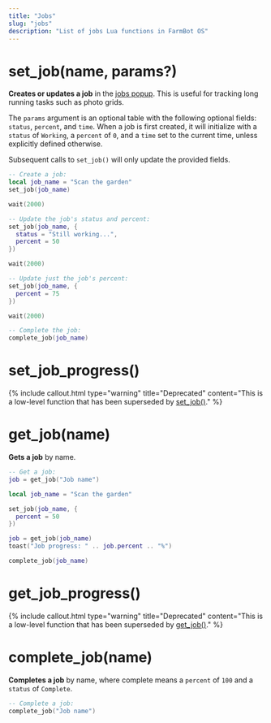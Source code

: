 ```yaml
---
title: "Jobs"
slug: "jobs"
description: "List of jobs Lua functions in FarmBot OS"
---
```


# set_job(name, params?)

**Creates or updates a job** in the [jobs popup](https://software.farm.bot/docs/jobs-and-logs). This is useful for tracking long running tasks such as photo grids.

The `params` argument is an optional table with the following optional fields: `status`, `percent`, and `time`. When a job is first created, it will initialize with a `status` of `Working`, a `percent` of `0`, and a `time` set to the current time, unless explicitly defined otherwise.

Subsequent calls to `set_job()` will only update the provided fields.

```lua
-- Create a job:
local job_name = "Scan the garden"
set_job(job_name)

wait(2000)

-- Update the job's status and percent:
set_job(job_name, {
  status = "Still working...",
  percent = 50
})

wait(2000)

-- Update just the job's percent:
set_job(job_name, {
  percent = 75
})

wait(2000)

-- Complete the job:
complete_job(job_name)
```

# set_job_progress()

{%
include callout.html
type="warning"
title="Deprecated"
content="This is a low-level function that has been superseded by [set_job()](#set_jobname-params)."
%}

# get_job(name)

**Gets a job** by name.

```lua
-- Get a job:
job = get_job("Job name")
```

```lua
local job_name = "Scan the garden"

set_job(job_name, {
  percent = 50
})

job = get_job(job_name)
toast("Job progress: " .. job.percent .. "%")

complete_job(job_name)
```

# get_job_progress()

{%
include callout.html
type="warning"
title="Deprecated"
content="This is a low-level function that has been superseded by [get_job()](#get_jobname)."
%}

# complete_job(name)

**Completes a job** by name, where complete means a `percent` of `100` and a `status` of `Complete`.

```lua
-- Complete a job:
complete_job("Job name")
```

